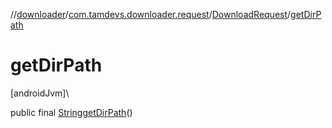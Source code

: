 //[downloader](../../../index.md)/[com.tamdevs.downloader.request](../index.md)/[DownloadRequest](index.md)/[getDirPath](get-dir-path.md)

# getDirPath

[androidJvm]\

public final [String](https://developer.android.com/reference/kotlin/java/lang/String.html)[getDirPath](get-dir-path.md)()
